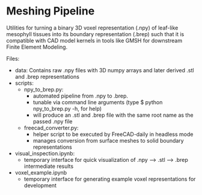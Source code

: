 # Meshing Pipeline

Utilities for turning a binary 3D voxel representation (.npy) of leaf-like mesophyll tissues into its boundary representation (.brep) such that it is compatible with CAD model kernels in tools like GMSH for downstream Finite Element Modeling.

Files:

- data: Contains raw .npy files with 3D numpy arrays and later derived .stl and .brep representations
- scripts:
    - npy_to_brep.py: 
        - automated pipeline from .npy to .brep. 
        - tunable via command line arguments (type $ python npy_to_brep.py -h, for help)
        - will produce an .stl and .brep file with the same root name as the passed .npy file
    - freecad_converter.py:
        - helper script to be executed by FreeCAD-daily in headless mode
        - manages conversion from surface meshes to solid boundary representations
- visual_inspection.ipynb:
    - temporary interface for quick visualization of .npy --> .stl --> .brep intermediate results
- voxel_example.ipynb
    - temporary interface for generating example voxel representations for development
